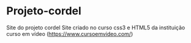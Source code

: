 # Projeto-cordel
Site do projeto cordel
Site criado no curso css3 e HTML5 da instituição curso em vídeo (https://www.cursoemvideo.com/) 
